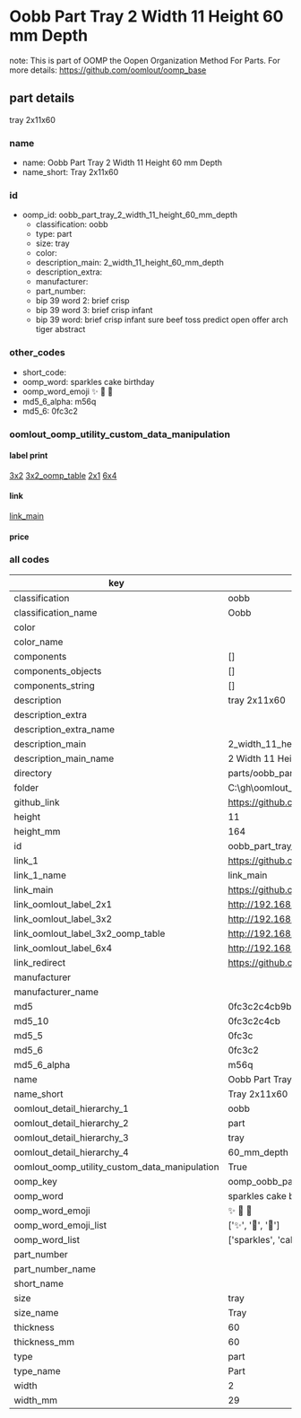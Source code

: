 # Oobb Part Tray 2 Width 11 Height 60 mm Depth  

note: This is part of OOMP the Oopen Organization Method For Parts. For more details: https://github.com/oomlout/oomp_base

##  part details
  



tray 2x11x60



### name
* name: Oobb Part Tray 2 Width 11 Height 60 mm Depth
* name_short: Tray 2x11x60 
### id
* oomp_id: oobb_part_tray_2_width_11_height_60_mm_depth
  * classification: oobb
  * type: part
  * size: tray
  * color: 
  * description_main: 2_width_11_height_60_mm_depth
  * description_extra: 
  * manufacturer: 
  * part_number: 
  * bip 39 word 2: brief crisp
  * bip 39 word 3: brief crisp infant
  * bip 39 word: brief crisp infant sure beef toss predict open offer arch tiger abstract

### other_codes
* short_code: 
* oomp_word: sparkles cake birthday
* oomp_word_emoji :sparkles: :cake: :birthday:
* md5_6_alpha: m56q
* md5_6: 0fc3c2






### oomlout_oomp_utility_custom_data_manipulation
#### label print
[3x2](http://192.168.1.245:1112/?label=oomp%20m56q)
[3x2_oomp_table](http://192.168.1.108:1112/?label=oomp%20m56q)
[2x1](http://192.168.1.242:1112/?label=oomp%20m56q)
[6x4](http://192.168.1.55:1112/?label=oomp%20m56q)    

#### link

[link_main](https://github.com/oomlout/oomlout_oobb_version_4_generated_parts/tree/main/navigation_oomp/oobb/part/tray/2_width_11_height_60_mm_depth/part)                              

#### price







### all codes 
| key | value |  
| --- | --- |  
| classification | oobb |  
| classification_name | Oobb |  
| color |  |  
| color_name |  |  
| components | [] |  
| components_objects | [] |  
| components_string | [] |  
| description | tray 2x11x60 |  
| description_extra |  |  
| description_extra_name |  |  
| description_main | 2_width_11_height_60_mm_depth |  
| description_main_name | 2 Width 11 Height 60 mm Depth |  
| directory | parts/oobb_part_tray_2_width_11_height_60_mm_depth |  
| folder | C:\gh\oomlout_oobb_version_4_generated_parts\parts\oobb_part_tray_2_width_11_height_60_mm_depth |  
| github_link | https://github.com/oomlout/oomlout_oomp_part_src/tree/main/parts/oobb_part_tray_2_width_11_height_60_mm_depth |  
| height | 11 |  
| height_mm | 164 |  
| id | oobb_part_tray_2_width_11_height_60_mm_depth |  
| link_1 | https://github.com/oomlout/oomlout_oobb_version_4_generated_parts/tree/main/navigation_oomp/oobb/part/tray/2_width_11_height_60_mm_depth/part |  
| link_1_name | link_main |  
| link_main | https://github.com/oomlout/oomlout_oobb_version_4_generated_parts/tree/main/navigation_oomp/oobb/part/tray/2_width_11_height_60_mm_depth/part |  
| link_oomlout_label_2x1 | http://192.168.1.242:1112/?label=oomp%20m56q |  
| link_oomlout_label_3x2 | http://192.168.1.245:1112/?label=oomp%20m56q |  
| link_oomlout_label_3x2_oomp_table | http://192.168.1.108:1112/?label=oomp%20m56q |  
| link_oomlout_label_6x4 | http://192.168.1.55:1112/?label=oomp%20m56q |  
| link_redirect | https://github.com/oomlout/oomlout_oobb_version_4_generated_parts/tree/main/parts/oobb_tray_02_11_60 |  
| manufacturer |  |  
| manufacturer_name |  |  
| md5 | 0fc3c2c4cb9b3537968a0da0e68ce8df |  
| md5_10 | 0fc3c2c4cb |  
| md5_5 | 0fc3c |  
| md5_6 | 0fc3c2 |  
| md5_6_alpha | m56q |  
| name | Oobb Part Tray 2 Width 11 Height 60 mm Depth |  
| name_short | Tray 2x11x60  |  
| oomlout_detail_hierarchy_1 | oobb |  
| oomlout_detail_hierarchy_2 | part |  
| oomlout_detail_hierarchy_3 | tray |  
| oomlout_detail_hierarchy_4 | 60_mm_depth |  
| oomlout_oomp_utility_custom_data_manipulation | True |  
| oomp_key | oomp_oobb_part_tray_2_width_11_height_60_mm_depth |  
| oomp_word | sparkles cake birthday |  
| oomp_word_emoji | :sparkles: :cake: :birthday: |  
| oomp_word_emoji_list | [':sparkles:', ':cake:', ':birthday:'] |  
| oomp_word_list | ['sparkles', 'cake', 'birthday'] |  
| part_number |  |  
| part_number_name |  |  
| short_name |  |  
| size | tray |  
| size_name | Tray |  
| thickness | 60 |  
| thickness_mm | 60 |  
| type | part |  
| type_name | Part |  
| width | 2 |  
| width_mm | 29 |  

